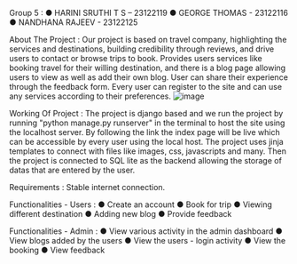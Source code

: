 Group 5 :
  ● HARINI SRUTHI T S – 23122119
  ● GEORGE THOMAS - 23122116
  ● NANDHANA RAJEEV - 23122125

About The Project :
    Our project is based on travel company, highlighting the services and destinations, building credibility through reviews, and drive users to contact  or browse trips to book.
    Provides users services like booking travel for their willing destination, and there is a blog page allowing users to view as well as add their own blog. User can share their experience through the feedback form.
    Every user can register to the site and can use any services according to their preferences.
    ![image](https://github.com/Harini14-02/CAC-2/assets/63644518/48acfb24-4e0b-4ea7-ad10-1962392796a4)

Working Of Project :
    The project is django based and we run the project by running "python manage.py runserver" in the terminal to host the site using the localhost server. 
    By following the link the index page will be live which can be accessible by every user using the local host.
    The project uses jinja templates to connect with files like images, css, javascripts and many.
    Then the project is connected to SQL lite as the backend allowing the storage of datas that are entered by the user. 

Requirements :
    Stable internet connection. 

Functionalities - Users :
    ● Create an account
    ● Book for trip
    ● Viewing different destination
    ● Adding new blog
    ● Provide feedback

Functionalities - Admin :
    ● View various activity in the admin dashboard
    ● View blogs added by the users
    ● View the users - login activity
    ● View the booking
    ● View feedback
